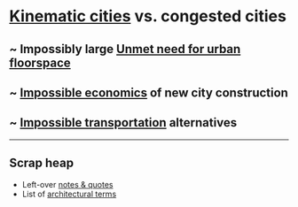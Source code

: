 
# [Kinematic cities](kinematic) vs. congested cities
## ~ Impossibly large [Unmet need for urban floorspace](need)
## ~ [Impossible economics](economics) of new city construction
## ~ [Impossible transportation](transportation) alternatives

---------
## Scrap heap

  * Left-over [notes & quotes](remainder)
  * List of [architectural terms](architecture)

